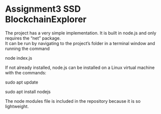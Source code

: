 # Assignment3 SSD BlockchainExplorer 

The project has a very simple implementation.  It is built in node.js and only requires the “net” package.  
It can be run by navigating to the project’s folder in a terminal window and running the command 

node index.js

If not already installed, node.js can be installed on a Linux virtual machine with the commands:

sudo apt update

sudo apt install nodejs

The node modules file is included in the repository because it is so lightweight.

